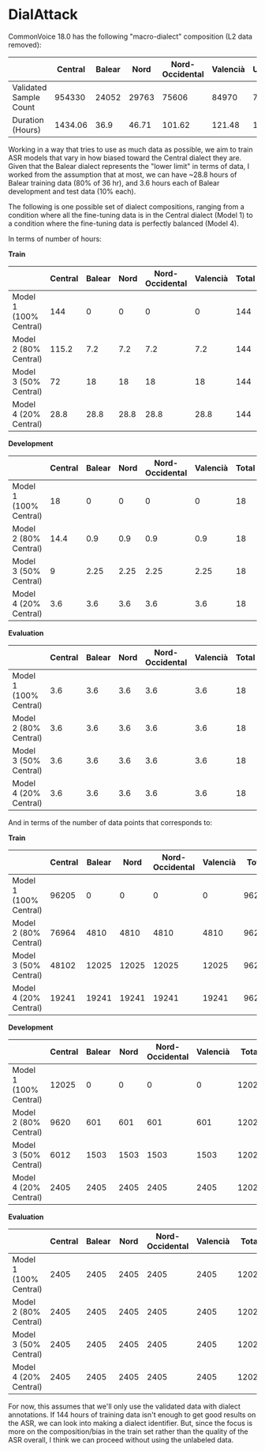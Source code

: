# DialAttack

CommonVoice 18.0 has the following "macro-dialect" composition (L2 data removed):

|                        | Central | Balear | Nord  | Nord-Occidental | Valencià | Unknown |
|------------------------|---------|--------|-------|-----------------|----------|---------|
| Validated Sample Count | 954330  | 24052  | 29763 | 75606           | 84970    | 711528  |
| Duration (Hours)       | 1434.06 | 36.9   | 46.71 | 101.62          | 121.48   | 1074.82 |

Working in a way that tries to use as much data as possible, we aim to train ASR models that vary in how biased toward the Central dialect they are. Given that the Balear dialect represents the "lower limit" in terms of data, I worked from the assumption that at most, we can have ~28.8 hours of Balear training data (80% of 36 hr), and 3.6 hours each of Balear development and test data (10% each). 

The following is one possible set of dialect compositions, ranging from a condition where all the fine-tuning data is in the Central dialect (Model 1) to a condition where the fine-tuning data is perfectly balanced (Model 4). 

In terms of number of hours:

__Train__

|                        | Central | Balear | Nord | Nord-Occidental | Valencià | Total |
|------------------------|---------|--------|------|-----------------|----------|-------|
| Model 1 (100% Central) | 144     | 0      | 0    | 0               | 0        | 144   |
| Model 2 (80% Central)  | 115.2   | 7.2    | 7.2  | 7.2             | 7.2      | 144   |
| Model 3 (50% Central)  | 72      | 18     | 18   | 18              | 18       | 144   |
| Model 4 (20% Central)  | 28.8    | 28.8   | 28.8 | 28.8            | 28.8     | 144   |

__Development__

|                        | Central | Balear | Nord | Nord-Occidental | Valencià | Total |
|------------------------|---------|--------|------|-----------------|----------|-------|
| Model 1 (100% Central) | 18      | 0      | 0    | 0               | 0        | 18    |
| Model 2 (80% Central)  | 14.4    | 0.9    | 0.9  | 0.9             | 0.9      | 18    |
| Model 3 (50% Central)  | 9       | 2.25   | 2.25 | 2.25            | 2.25     | 18    |
| Model 4 (20% Central)  | 3.6     | 3.6    | 3.6  | 3.6             | 3.6      | 18    |

__Evaluation__

|                        | Central | Balear | Nord | Nord-Occidental | Valencià | Total |
|------------------------|---------|--------|------|-----------------|----------|-------|
| Model 1 (100% Central) | 3.6     | 3.6    | 3.6  | 3.6             | 3.6      | 18    |
| Model 2 (80% Central)  | 3.6     | 3.6    | 3.6  | 3.6             | 3.6      | 18    |
| Model 3 (50% Central)  | 3.6     | 3.6    | 3.6  | 3.6             | 3.6      | 18    |
| Model 4 (20% Central)  | 3.6     | 3.6    | 3.6  | 3.6             | 3.6      | 18    |

And in terms of the number of data points that corresponds to:

__Train__

|                        | Central | Balear | Nord  | Nord-Occidental | Valencià | Total |
|------------------------|---------|--------|-------|-----------------|----------|-------|
| Model 1 (100% Central) | 96205   | 0      | 0     | 0               | 0        | 96205 |
| Model 2 (80% Central)  | 76964   | 4810   | 4810  | 4810            | 4810     | 96204 |
| Model 3 (50% Central)  | 48102   | 12025  | 12025 | 12025           | 12025    | 96202 |
| Model 4 (20% Central)  | 19241   | 19241  | 19241 | 19241           | 19241    | 96205 |

__Development__

|                        | Central | Balear | Nord | Nord-Occidental | Valencià | Total |
|------------------------|---------|--------|------|-----------------|----------|-------|
| Model 1 (100% Central) | 12025   | 0      | 0    | 0               | 0        | 12025 |
| Model 2 (80% Central)  | 9620    | 601    | 601  | 601             | 601      | 12024 |
| Model 3 (50% Central)  | 6012    | 1503   | 1503 | 1503            | 1503     | 12024 |
| Model 4 (20% Central)  | 2405    | 2405   | 2405 | 2405            | 2405     | 12025 |

__Evaluation__

|                        | Central | Balear | Nord | Nord-Occidental | Valencià | Total |
|------------------------|---------|--------|------|-----------------|----------|-------|
| Model 1 (100% Central) | 2405    | 2405   | 2405 | 2405            | 2405     | 12025 |
| Model 2 (80% Central)  | 2405    | 2405   | 2405 | 2405            | 2405     | 12025 |
| Model 3 (50% Central)  | 2405    | 2405   | 2405 | 2405            | 2405     | 12025 |
| Model 4 (20% Central)  | 2405    | 2405   | 2405 | 2405            | 2405     | 12025 |

For now, this assumes that we'll only use the validated data with dialect annotations. If 144 hours of training data isn't enough to get good results on the ASR, we can look into making a dialect identifier. But, since the focus is more on the composition/bias in the train set rather than the quality of the ASR overall, I think we can proceed without using the unlabeled data. 
